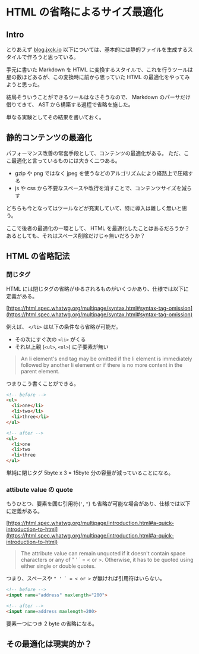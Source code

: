 # HTML の省略によるサイズ最適化

## Intro

とりあえず [blog.jxck.io](https://blog.jxck.io) 以下については、基本的には静的ファイルを生成するスタイルで作ろうと思っている。

手元に書いた Markdown を HTML に変換するスタイルで、これを行うツールは星の数ほどあるが、この変換時に前から思っていた HTML の最適化をやってみようと思った。

結局そういうことができるツールはなさそうなので、 Markdown のパーサだけ借りてきて、 AST から構築する過程で省略を施した。

単なる実験としてその結果を書いておく。


## 静的コンテンツの最適化

パフォーマンス改善の常套手段として、コンテンツの最適化がある。
ただ、ここ最適化と言っているものには大きく二つある。

- gzip や png ではなく jpeg を使うなどのアルゴリズムにより経路上で圧縮する
- js や css から不要なスペースや改行を消すことで、コンテンツサイズを減らす


どちらも今となってはツールなどが充実していて、特に導入は難しく無いと思う。

ここで後者の最適化の一環として、 HTML を最適化したことはあるだろうか？
あるとしても、それはスペース削除だけじゃ無いだろうか？


## HTML の省略記法

### 閉じタグ

HTML には閉じタグの省略がゆるされるものがいくつかあり、仕様では以下に定義がある。

[https://html.spec.whatwg.org/multipage/syntax.html#syntax-tag-omission](https://html.spec.whatwg.org/multipage/syntax.html#syntax-tag-omission)

例えば、 `</li>` は以下の条件なら省略が可能だ。

- その次にすぐ次の `<li>` がくる
- それ以上親 (`<ul>`, `<ol>`) に子要素が無い

> An li element's end tag may be omitted if the li element is immediately followed by another li element or if there is no more content in the parent element.


つまりこう書くことができる。


```html
<!-- before -->
<ul>
  <li>one</li>
  <li>two</li>
  <li>three</li>
</ul>

<!-- after -->
<ul>
  <li>one
  <li>two
  <li>three
</ul>
```

単純に閉じタグ 5byte x 3 = 15byte 分の容量が減っていることになる。


### attibute value の quote

もうひとつ、要素を囲む引用符(`'`, `"`) も省略が可能な場合があり、仕様では以下に定義がある。

[https://html.spec.whatwg.org/multipage/introduction.html#a-quick-introduction-to-html](https://html.spec.whatwg.org/multipage/introduction.html#a-quick-introduction-to-html)

> The attribute value can remain unquoted if it doesn't contain space characters or any of " ' ` = < or >. Otherwise, it has to be quoted using either single or double quotes.

つまり、スペースや ``" ' ` = < or >`` が無ければ引用符はいらない。


```html
<!-- before -->
<input name="address" maxlength="200">

<!-- after -->
<input name=address maxlength=200>
```


要素一つにつき 2 byte の省略になる。


## その最適化は現実的か？


